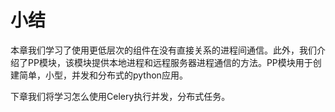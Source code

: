 
# 小结

本章我们学习了使用更低层次的组件在没有直接关系的进程间通信。此外，我们介绍了PP模块，该模块提供本地进程和远程服务器进程通信的方法。PP模块用于创建简单，小型，并发和分布式的python应用。

下章我们将学习怎么使用Celery执行并发，分布式任务。
